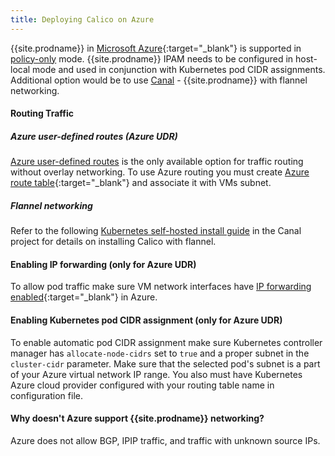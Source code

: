 ```yaml
---
title: Deploying Calico on Azure
---
```


{{site.prodname}} in [Microsoft Azure][Azure]{:target="_blank"} is supported in [policy-only][PolicyMode] mode. {{site.prodname}} IPAM needs to be configured in host-local mode and used in conjunction with Kubernetes pod CIDR assignments. Additional option would be to use [Canal][Canal] - {{site.prodname}} with flannel networking.

#### Routing Traffic

##### Azure user-defined routes (Azure UDR)

[Azure user-defined routes][AzureUDR] is the only available option for traffic routing without overlay networking. To use Azure routing you must create [Azure route table][AzureUDRCreate]{:target="_blank"} and associatе it with VMs subnet.

##### Flannel networking

Refer to the following [Kubernetes self-hosted install guide][CanalGuide] in the Canal project for details on installing Calico with flannel.

#### Enabling IP forwarding (only for Azure UDR)

To allow pod traffic make sure VM network interfaces have [IP forwarding enabled][AzureIPForward]{:target="_blank"} in Azure.

#### Enabling Kubernetes pod CIDR assignment (only for Azure UDR)

To enable automatic pod CIDR assignment make sure Kubernetes controller manager has `allocate-node-cidrs` set to `true`
and a proper subnet in the `cluster-cidr` parameter. Make sure that the selected pod's subnet is a part of your Azure virtual network IP range.
You also must have Kubernetes Azure cloud provider configured with your routing table name in configuration file.

#### Why doesn't Azure support {{site.prodname}} networking?

Azure does not allow BGP, IPIP traffic, and traffic with unknown source IPs.

[Azure]: https://azure.microsoft.com
[AzureIPForward]: https://docs.microsoft.com/en-us/azure/virtual-network/virtual-network-network-interface#enable-or-disable-ip-forwarding
[AzureUDR]: https://docs.microsoft.com/en-us/azure/virtual-network/virtual-networks-udr-overview#user-defined
[AzureUDRCreate]: https://docs.microsoft.com/en-us/azure/virtual-network/create-user-defined-route-portal
[Canal]: https://github.com/projectcalico/canal
[CanalGuide]: https://github.com/projectcalico/canal/blob/master/k8s-install/README.md
[PolicyMode]: {{site.baseurl}}/{{page.version}}/getting-started/kubernetes/installation/hosted/kubernetes-datastore/#policy-only
